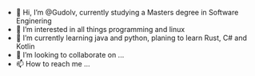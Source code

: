 - 👋 Hi, I’m @Gudolv, currently studying a Masters degree in Software Enginering
- 👀 I’m interested in all things programming and linux
- 🌱 I’m currently learning java and python, planing to learn Rust, C# and Kotlin
- 💞️ I’m looking to collaborate on ...
- 📫 How to reach me ...

<!---
Gudolv/Gudolv is a ✨ special ✨ repository because its `README.md` (this file) appears on your GitHub profile.
You can click the Preview link to take a look at your changes.
--->
